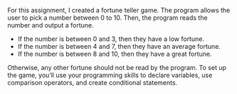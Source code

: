 For this assignment, I created a fortune teller game. The program allows the user to pick a number between 0 to 10. Then, the program reads the number and output a fortune. 
* If the number is between 0 and 3, then they have a low fortune. 
* If the number is between 4 and 7, then they have an average fortune.
* If the number is between 8 and 10, then they have a great fortune. 

Otherwise, any other fortune should not be read by the program. To set up the game, you’ll use your programming skills to declare variables, use comparison operators, and create conditional statements.
